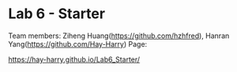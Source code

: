 # Lab 6 - Starter
Team members: Ziheng Huang(https://github.com/hzhfred), Hanran Yang(https://github.com/Hay-Harry) Page:

https://hay-harry.github.io/Lab6_Starter/
